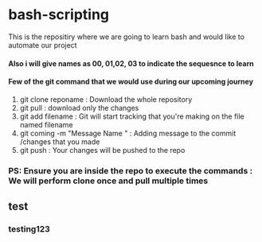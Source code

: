 # bash-scripting

This is the repositiry where we are going to learn bash and would like to automate our project

#### Also i will give names as 00, 01,02, 03 to indicate the sequesnce to learn

#### Few of the git command that we would use during our upcoming journey

1) git clone reponame  : Download the whole repository
2) git pull : download only the changes
3) git add filename  : Git will start tracking that you're making on the file named filename
4) git coming -m "Message Name " : Adding message to the commit /changes that you made
5) git push    : Your changes will be pushed to the repo

### PS: Ensure you are inside the repo to execute the commands : We will perform clone once and pull multiple times

## test

### testing123


